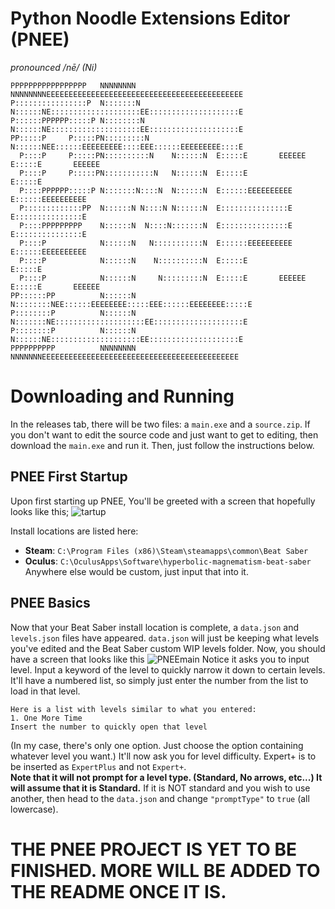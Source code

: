 # Python Noodle Extensions Editor (PNEE)
*pronounced /nē/ (Ni)*
```
PPPPPPPPPPPPPPPPP   NNNNNNNN        NNNNNNNNEEEEEEEEEEEEEEEEEEEEEEEEEEEEEEEEEEEEEEEEEEEE
P::::::::::::::::P  N:::::::N       N::::::NE::::::::::::::::::::EE::::::::::::::::::::E
P::::::PPPPPP:::::P N::::::::N      N::::::NE::::::::::::::::::::EE::::::::::::::::::::E
PP:::::P     P:::::PN:::::::::N     N::::::NEE::::::EEEEEEEEE::::EEE::::::EEEEEEEEE::::E
  P::::P     P:::::PN::::::::::N    N::::::N  E:::::E       EEEEEE  E:::::E       EEEEEE
  P::::P     P:::::PN:::::::::::N   N::::::N  E:::::E               E:::::E             
  P::::PPPPPP:::::P N:::::::N::::N  N::::::N  E::::::EEEEEEEEEE     E::::::EEEEEEEEEE   
  P:::::::::::::PP  N::::::N N::::N N::::::N  E:::::::::::::::E     E:::::::::::::::E   
  P::::PPPPPPPPP    N::::::N  N::::N:::::::N  E:::::::::::::::E     E:::::::::::::::E   
  P::::P            N::::::N   N:::::::::::N  E::::::EEEEEEEEEE     E::::::EEEEEEEEEE   
  P::::P            N::::::N    N::::::::::N  E:::::E               E:::::E             
  P::::P            N::::::N     N:::::::::N  E:::::E       EEEEEE  E:::::E       EEEEEE
PP::::::PP          N::::::N      N::::::::NEE::::::EEEEEEEE:::::EEE::::::EEEEEEEE:::::E
P::::::::P          N::::::N       N:::::::NE::::::::::::::::::::EE::::::::::::::::::::E
P::::::::P          N::::::N        N::::::NE::::::::::::::::::::EE::::::::::::::::::::E
PPPPPPPPPP          NNNNNNNN         NNNNNNNEEEEEEEEEEEEEEEEEEEEEEEEEEEEEEEEEEEEEEEEEEEE
```
# Downloading and Running
In the releases tab, there will be two files: a `main.exe` and a `source.zip`. If you don't want to edit the source code and just want to get to editing, then download the `main.exe` and run it. Then, just follow the instructions below.

## PNEE First Startup
Upon first starting up PNEE, You'll be greeted with a screen that hopefully looks like this;
![tartup](https://i.ibb.co/qFTT65L/First-Startup.png)

Install locations are listed here:
- **Steam**: `C:\Program Files (x86)\Steam\steamapps\common\Beat Saber`
- **Oculus**: `C:\OculusApps\Software\hyperbolic-magnematism-beat-saber`\
Anywhere else would be custom, just input that into it.

## PNEE Basics
Now that your Beat Saber install location is complete, a `data.json` and `levels.json` files have appeared. `data.json` will just be keeping what levels you've edited and the Beat Saber custom WIP levels folder. 
Now, you should have a screen that looks like this
![PNEEmain](https://i.ibb.co/Qbs1zBR/Intro-Screen.png)
Notice it asks you to input level. Input a keyword of the level to quickly narrow it down to certain levels. It'll have a numbered list, so simply just enter the number from the list to load in that level.
```
Here is a list with levels similar to what you entered:
1. One More Time 
Insert the number to quickly open that level

```
(In my case, there's only one option. Just choose the option containing whatever level you want.)
It'll now ask you for level difficulty. Expert+ is to be inserted as `ExpertPlus` and not `Expert+`. \
**Note that it will not prompt for a level type. (Standard, No arrows, etc...) It will assume that it is Standard.** If it is NOT standard and you wish to use another, then head to the `data.json` and change `"promptType"` to `true` (all lowercase). 

# THE PNEE PROJECT IS YET TO BE FINISHED. MORE WILL BE ADDED TO THE README ONCE IT IS.
